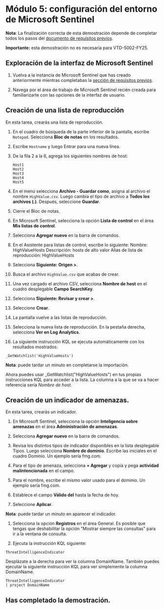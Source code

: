 # Módulo 5: configuración del entorno de Microsoft Sentinel

**Nota**: La finalización correcta de esta demostración depende de completar todos los pasos del [documento de requisitos previos](00-prerequisites.md).

**Importante:** esta demostración no es necesaria para VTD-5002-FY25.

## Exploración de la interfaz de Microsoft Sentinel

1. Vuelva a la instancia de Microsoft Sentinel que has creado anteriormente mientras completabas la [sección de requisitos previos](00-prerequisites.md#deploy-azure-sentinel-workspace-for-demo-in-module-4).

1. Navega por el área de trabajo de Microsoft Sentinel recién creada para familiarizarte con las opciones de la interfaz de usuario.

## Creación de una lista de reproducción

En esta tarea, crearás una lista de reproducción.

1. En el cuadro de búsqueda de la parte inferior de la pantalla, escribe `Notepad`.  Selecciona **Bloc de notas** en los resultados.

1. Escribe `Hostname` y luego Entrar para una nueva línea.

1. De la fila 2 a la 6, agrega los siguientes nombres de host:
    ```
    Host1
    Host2
    Host3
    Host4
    Host5
    ```

1. En el menú selecciona **Archivo - Guardar como**, asigna al archivo el nombre `HighValue.csv`.  Luego cambia el tipo de archivo a **Todos los archivos (*.*)**.  Después, seleccione **Guardar**.

1. Cierre el Bloc de notas.

1. En Microsoft Sentinel, selecciona la opción **Lista de control** en el área **Mis listas de control**.

1. Selecciona **Agregar nuevo** en la barra de comandos.

1. En el Asistente para listas de control, escribe lo siguiente: Nombre: HighValueHosts Descripción: hosts de alto valor Alias de lista de reproducción: HighValueHosts

1. Selecciona **Siguiente: Origen >**.

1. Busca el archivo `HighValue.csv` que acabas de crear. 

1. Una vez cargado el archivo CSV, selecciona **Nombre de host** en el cuadro desplegable **Campo SearchKey**.

1. Selecciona **Siguiente: Revisar y crear >**.

1. Seleccione **Crear**.

1. La pantalla vuelve a las listas de reproducción.

1. Selecciona la nueva lista de reproducción.  En la pestaña derecha, selecciona **Ver en Log Analytics**.

1. La siguiente instrucción KQL se ejecuta automáticamente con los resultados mostrados.

```KQL
_GetWatchlist('HighValueHosts')
```
**Nota**: puede tardar un minuto en completarse la importación.

Ahora puedes usar _GetWatchlist("HighValueHosts") en tus propias instrucciones KQL para acceder a la lista. La columna a la que se va a hacer referencia sería *Nombre de host*.

## Creación de un indicador de amenazas.

En esta tarea, crearás un indicador.

1. En Microsoft Sentinel, selecciona la opción **Inteligencia sobre amenazas** en el área **Administración de amenazas**.

1. Selecciona **Agregar nuevo** en la barra de comandos.

1. Revisa los distintos tipos de indicador disponibles en la lista desplegable Tipos.  Luego selecciona **Nombre de dominio**. Escribe las iniciales en el cuadro Dominio. Un ejemplo sería fmg.com.

1. Para el tipo de amenaza, selecciona **+ Agregar** y copia y pega **actividad malintencionada** en el campo.

1. Para el nombre, escribe el mismo valor usado para el dominio. Un ejemplo sería fmg.com.

1. Establece el campo **Válido del** hasta la fecha de hoy.

1. Seleccione **Aplicar**.

**Nota**: puede tardar un minuto en aparecer el indicador.

1. Selecciona la opción **Registros** en el área General.  Es posible que tengas que deshabilitar la opción "Mostrar siempre las consultas" para ir a la ventana de consulta.

1. Ejecuta la instrucción KQL siguiente:

```KQL
ThreatIntelligenceIndicator 
```
Desplázate a la derecha para ver la columna DomainName. También puedes ejecutar la siguiente instrucción KQL para ver simplemente la columna DomainName.  

```KQL
ThreatIntelligenceIndicator 
| project DomainName
```
## Has completado la demostración.
